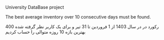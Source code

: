 University DataBase project 

The best average inventory over 10 consecutive days must be found.

400 رکورد در در سال 1403 از 1 فروردین تا 31 تیر و برای یک کاربر نظر گرفته شده 
بهترین بازه 10 روزه متوالی را حساب کردیم 
